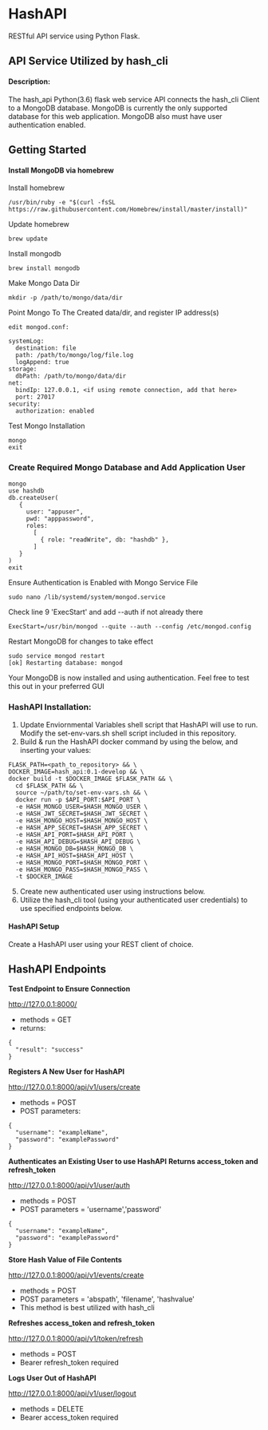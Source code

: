 # HashAPI
RESTful API service using Python Flask.

## API Service Utilized by hash_cli

#### Description:
The hash_api Python(3.6) flask web service API connects the hash_cli Client to a MongoDB database.  MongoDB is currently the only supported database for this web application.  MongoDB also must have user authentication enabled.  

## Getting Started

#### Install MongoDB via homebrew
Install homebrew
```
/usr/bin/ruby -e "$(curl -fsSL https://raw.githubusercontent.com/Homebrew/install/master/install)"
```
Update homebrew
```
brew update
```
Install mongodb
```
brew install mongodb
```
Make Mongo Data Dir
```
mkdir -p /path/to/mongo/data/dir
```
Point Mongo To The Created data/dir, and register IP address(s)
```
edit mongod.conf:

systemLog:
  destination: file
  path: /path/to/mongo/log/file.log
  logAppend: true
storage:
  dbPath: /path/to/mongo/data/dir
net:
  bindIp: 127.0.0.1, <if using remote connection, add that here>
  port: 27017
security:
  authorization: enabled
```
Test Mongo Installation
```
mongo
exit
```
### Create Required Mongo Database and Add Application User
```
mongo
use hashdb
db.createUser(
   {
     user: "appuser",
     pwd: "apppassword",
     roles:
       [
         { role: "readWrite", db: "hashdb" },
       ]
   }
)
exit
```
Ensure Authentication is Enabled with Mongo Service File
```
sudo nano /lib/systemd/system/mongod.service
```
Check line 9 'ExecStart' and add --auth if not already there
```
ExecStart=/usr/bin/mongod --quite --auth --config /etc/mongod.config
```
Restart MongoDB for changes to take effect
```
sudo service mongod restart
[ok] Restarting database: mongod
```
Your MongoDB is now installed and using authentication.  Feel free to
test this out in your preferred GUI

### HashAPI Installation:
1. Update Enviornmental Variables shell script that HashAPI will use to run.  
Modify the set-env-vars.sh shell script included in this repository.
2. Build & run the HashAPI docker command by using the below, and inserting your values:
```
FLASK_PATH=<path_to_repository> && \
DOCKER_IMAGE=hash_api:0.1-develop && \
docker build -t $DOCKER_IMAGE $FLASK_PATH && \
  cd $FLASK_PATH && \
  source ~/path/to/set-env-vars.sh && \
  docker run -p $API_PORT:$API_PORT \
  -e HASH_MONGO_USER=$HASH_MONGO_USER \
  -e HASH_JWT_SECRET=$HASH_JWT_SECRET \
  -e HASH_MONGO_HOST=$HASH_MONGO_HOST \
  -e HASH_APP_SECRET=$HASH_APP_SECRET \
  -e HASH_API_PORT=$HASH_API_PORT \
  -e HASH_API_DEBUG=$HASH_API_DEBUG \
  -e HASH_MONGO_DB=$HASH_MONGO_DB \
  -e HASH_API_HOST=$HASH_API_HOST \
  -e HASH_MONGO_PORT=$HASH_MONGO_PORT \
  -e HASH_MONGO_PASS=$HASH_MONGO_PASS \
  -t $DOCKER_IMAGE
```
5. Create new authenticated user using instructions below.
6. Utilize the hash_cli tool (using your authenticated user credentials)
   to use specified endpoints below.

#### HashAPI Setup
Create a HashAPI user using your REST client of choice.

## HashAPI Endpoints
**Test Endpoint to Ensure Connection**

http://127.0.0.1:8000/
* methods = GET
* returns:
```
{
  "result": "success"
}
```

**Registers A New User for HashAPI**

http://127.0.0.1:8000/api/v1/users/create
* methods = POST
* POST parameters:
```
{
  "username": "exampleName",
  "password": "examplePassword"
}
```

**Authenticates an Existing User to use HashAPI**
**Returns access_token and refresh_token**

http://127.0.0.1:8000/api/v1/user/auth
- methods = POST
- POST parameters = 'username','password'
```
{
  "username": "exampleName",
  "password": "examplePassword"
}
```

**Store Hash Value of File Contents**

http://127.0.0.1:8000/api/v1/events/create
- methods = POST
- POST parameters = 'abspath', 'filename', 'hashvalue'
- This method is best utilized with hash_cli

**Refreshes access_token and refresh_token**

http://127.0.0.1:8000/api/v1/token/refresh
- methods = POST
- Bearer refresh_token required

**Logs User Out of HashAPI**

http://127.0.0.1:8000/api/v1/user/logout
- methods = DELETE
- Bearer access_token required
